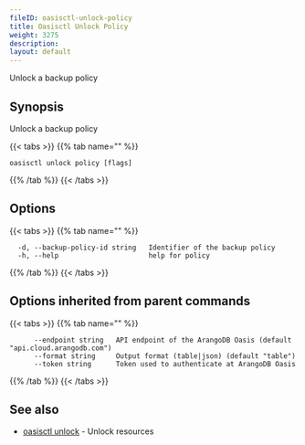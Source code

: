 ```yaml
---
fileID: oasisctl-unlock-policy
title: Oasisctl Unlock Policy
weight: 3275
description: 
layout: default
---
```

Unlock a backup policy

## Synopsis

Unlock a backup policy

{{< tabs >}}
{{% tab name="" %}}
```
oasisctl unlock policy [flags]
```
{{% /tab %}}
{{< /tabs >}}

## Options

{{< tabs >}}
{{% tab name="" %}}
```
  -d, --backup-policy-id string   Identifier of the backup policy
  -h, --help                      help for policy
```
{{% /tab %}}
{{< /tabs >}}

## Options inherited from parent commands

{{< tabs >}}
{{% tab name="" %}}
```
      --endpoint string   API endpoint of the ArangoDB Oasis (default "api.cloud.arangodb.com")
      --format string     Output format (table|json) (default "table")
      --token string      Token used to authenticate at ArangoDB Oasis
```
{{% /tab %}}
{{< /tabs >}}

## See also

* [oasisctl unlock]()	 - Unlock resources

